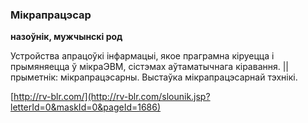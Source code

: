 ### Мікрапрацэсар
**назоўнік, мужчынскі род**

Устройства апрацоўкі інфармацыі, якое праграмна кіруецца і прымяняецца ў мікраЭВМ, сістэмах аўтаматычнага кіравання. || прыметнік: мікрапрацэсарны. Выстаўка мікрапрацэсарнай тэхнікі.

<a rel="author">[http://rv-blr.com/](http://rv-blr.com/slounik.jsp?letterId=0&maskId=0&pageId=1686)</a>
